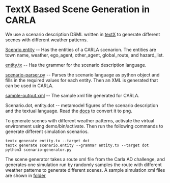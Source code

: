 # TextX Based Scene Generation in CARLA

We use a scenario description DSML written in [textX](https://textx.github.io/textX/stable/) to generate different scenes with different weather patterns. 

[Scenrio.entity](https://github.com/Shreyasramakrishna90/Carla-Safety-Evaluation/blob/master/textx-scenario-description/demo/scenario.entity) -- Has the entities of a CARLA scenarion. The entities are town name, weather, ego_agent, other_agent, global_route, and hazard_list.

[entity.tx](https://github.com/Shreyasramakrishna90/Carla-Safety-Evaluation/blob/master/textx-scenario-description/demo/entity.tx) -- Has the grammer for the scenario description language. 

[scenario-parser.py](https://github.com/Shreyasramakrishna90/Carla-Safety-Evaluation/blob/master/demo/textx-scenario-description/scenario-parser.py) -- Parses the scenario language as python object and fills in the required values for each entity. Then an XML is generated that can be used in CARLA.

[sample-output.xml](https://github.com/Shreyasramakrishna90/Carla-Safety-Evaluation/blob/master/demo/textx-scenario-description/sample-output.xml) -- The sample xml file generated for CARLA. 

Scenario.dot, entity.dot -- metamodel figures of the scenario description and the textual language. Read the [docs](https://textx.github.io/textX/stable/) to convert it to png.

To generate scenes with different weather patterns, activate the virtual environment using demo/bin/activate. Then run the following commands to generate different simulation scenarios.

```
textx generate entity.tx --target dot
textx generate scenario.entity --grammar entity.tx --target dot
python3 scenario-generator.py 
```
The scene generator takes a route xml file from the Carla AD challenge, and generates one simulation run by randomly samples the route with different weather patterns to generate different scenes. A sample simulation xml files are shown in [folder](https://github.com/Shreyasramakrishna90/Resonate-Dynamic-Risk/tree/main/resonate-carla/leaderboard/data/my_routes)

